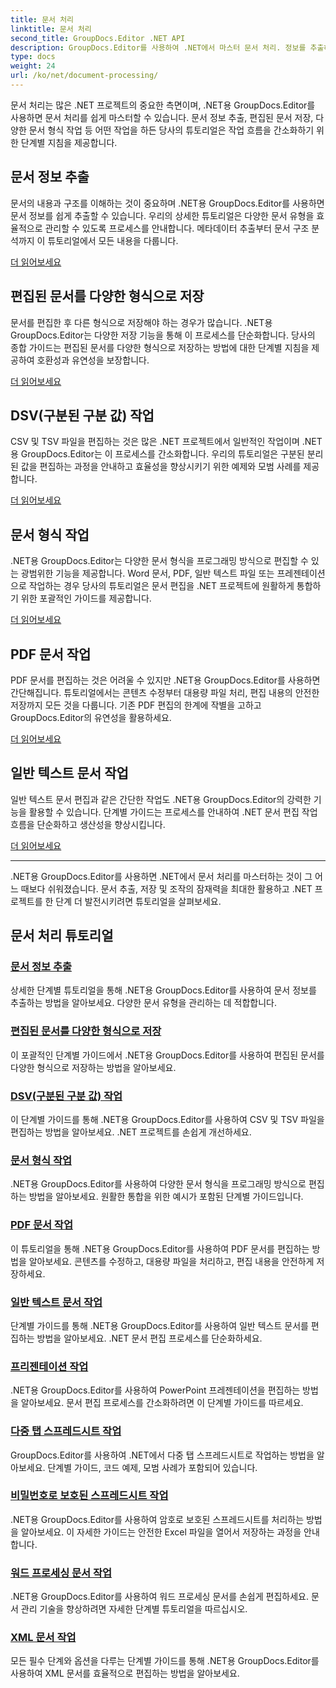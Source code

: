 ```yaml
---
title: 문서 처리
linktitle: 문서 처리
second_title: GroupDocs.Editor .NET API
description: GroupDocs.Editor를 사용하여 .NET에서 마스터 문서 처리. 정보를 추출하고, 다양한 형식으로 저장하고, 다양한 문서 유형으로 손쉽게 작업하는 방법을 알아보세요.
type: docs
weight: 24
url: /ko/net/document-processing/
---
```


문서 처리는 많은 .NET 프로젝트의 중요한 측면이며, .NET용 GroupDocs.Editor를 사용하면 문서 처리를 쉽게 마스터할 수 있습니다. 문서 정보 추출, 편집된 문서 저장, 다양한 문서 형식 작업 등 어떤 작업을 하든 당사의 튜토리얼은 작업 흐름을 간소화하기 위한 단계별 지침을 제공합니다.

## 문서 정보 추출

문서의 내용과 구조를 이해하는 것이 중요하며 .NET용 GroupDocs.Editor를 사용하면 문서 정보를 쉽게 추출할 수 있습니다. 우리의 상세한 튜토리얼은 다양한 문서 유형을 효율적으로 관리할 수 있도록 프로세스를 안내합니다. 메타데이터 추출부터 문서 구조 분석까지 이 튜토리얼에서 모든 내용을 다룹니다.

[더 읽어보세요](./extract-document-info/)

## 편집된 문서를 다양한 형식으로 저장

문서를 편집한 후 다른 형식으로 저장해야 하는 경우가 많습니다. .NET용 GroupDocs.Editor는 다양한 저장 기능을 통해 이 프로세스를 단순화합니다. 당사의 종합 가이드는 편집된 문서를 다양한 형식으로 저장하는 방법에 대한 단계별 지침을 제공하여 호환성과 유연성을 보장합니다.

[더 읽어보세요](./save-edited-document-various-formats/)

## DSV(구분된 구분 값) 작업

CSV 및 TSV 파일을 편집하는 것은 많은 .NET 프로젝트에서 일반적인 작업이며 .NET용 GroupDocs.Editor는 이 프로세스를 간소화합니다. 우리의 튜토리얼은 구분된 분리된 값을 편집하는 과정을 안내하고 효율성을 향상시키기 위한 예제와 모범 사례를 제공합니다.

[더 읽어보세요](./work-dsv/)

## 문서 형식 작업

.NET용 GroupDocs.Editor는 다양한 문서 형식을 프로그래밍 방식으로 편집할 수 있는 광범위한 기능을 제공합니다. Word 문서, PDF, 일반 텍스트 파일 또는 프레젠테이션으로 작업하는 경우 당사의 튜토리얼은 문서 편집을 .NET 프로젝트에 원활하게 통합하기 위한 포괄적인 가이드를 제공합니다.

[더 읽어보세요](./work-document-formats/)

## PDF 문서 작업

PDF 문서를 편집하는 것은 어려울 수 있지만 .NET용 GroupDocs.Editor를 사용하면 간단해집니다. 튜토리얼에서는 콘텐츠 수정부터 대용량 파일 처리, 편집 내용의 안전한 저장까지 모든 것을 다룹니다. 기존 PDF 편집의 한계에 작별을 고하고 GroupDocs.Editor의 유연성을 활용하세요.

[더 읽어보세요](./work-pdf-documents/)

## 일반 텍스트 문서 작업

일반 텍스트 문서 편집과 같은 간단한 작업도 .NET용 GroupDocs.Editor의 강력한 기능을 활용할 수 있습니다. 단계별 가이드는 프로세스를 안내하여 .NET 문서 편집 작업 흐름을 단순화하고 생산성을 향상시킵니다.

[더 읽어보세요](./work-plain-text-documents/)

---

.NET용 GroupDocs.Editor를 사용하면 .NET에서 문서 처리를 마스터하는 것이 그 어느 때보다 쉬워졌습니다. 문서 추출, 저장 및 조작의 잠재력을 최대한 활용하고 .NET 프로젝트를 한 단계 더 발전시키려면 튜토리얼을 살펴보세요.
## 문서 처리 튜토리얼
### [문서 정보 추출](./extract-document-info/)
상세한 단계별 튜토리얼을 통해 .NET용 GroupDocs.Editor를 사용하여 문서 정보를 추출하는 방법을 알아보세요. 다양한 문서 유형을 관리하는 데 적합합니다.
### [편집된 문서를 다양한 형식으로 저장](./save-edited-document-various-formats/)
이 포괄적인 단계별 가이드에서 .NET용 GroupDocs.Editor를 사용하여 편집된 문서를 다양한 형식으로 저장하는 방법을 알아보세요.
### [DSV(구분된 구분 값) 작업](./work-dsv/)
이 단계별 가이드를 통해 .NET용 GroupDocs.Editor를 사용하여 CSV 및 TSV 파일을 편집하는 방법을 알아보세요. .NET 프로젝트를 손쉽게 개선하세요.
### [문서 형식 작업](./work-document-formats/)
.NET용 GroupDocs.Editor를 사용하여 다양한 문서 형식을 프로그래밍 방식으로 편집하는 방법을 알아보세요. 원활한 통합을 위한 예시가 포함된 단계별 가이드입니다.
### [PDF 문서 작업](./work-pdf-documents/)
이 튜토리얼을 통해 .NET용 GroupDocs.Editor를 사용하여 PDF 문서를 편집하는 방법을 알아보세요. 콘텐츠를 수정하고, 대용량 파일을 처리하고, 편집 내용을 안전하게 저장하세요.
### [일반 텍스트 문서 작업](./work-plain-text-documents/)
단계별 가이드를 통해 .NET용 GroupDocs.Editor를 사용하여 일반 텍스트 문서를 편집하는 방법을 알아보세요. .NET 문서 편집 프로세스를 단순화하세요.
### [프리젠테이션 작업](./work-presentations/)
.NET용 GroupDocs.Editor를 사용하여 PowerPoint 프레젠테이션을 편집하는 방법을 알아보세요. 문서 편집 프로세스를 간소화하려면 이 단계별 가이드를 따르세요.
### [다중 탭 스프레드시트 작업](./work-multi-tab-spreadsheets/)
GroupDocs.Editor를 사용하여 .NET에서 다중 탭 스프레드시트로 작업하는 방법을 알아보세요. 단계별 가이드, 코드 예제, 모범 사례가 포함되어 있습니다.
### [비밀번호로 보호된 스프레드시트 작업](./work-password-protected-spreadsheets/)
.NET용 GroupDocs.Editor를 사용하여 암호로 보호된 스프레드시트를 처리하는 방법을 알아보세요. 이 자세한 가이드는 안전한 Excel 파일을 열어서 저장하는 과정을 안내합니다.
### [워드 프로세싱 문서 작업](./work-word-processing-documents/)
.NET용 GroupDocs.Editor를 사용하여 워드 프로세싱 문서를 손쉽게 편집하세요. 문서 관리 기술을 향상하려면 자세한 단계별 튜토리얼을 따르십시오.
### [XML 문서 작업](./work-xml-documents/)
모든 필수 단계와 옵션을 다루는 단계별 가이드를 통해 .NET용 GroupDocs.Editor를 사용하여 XML 문서를 효율적으로 편집하는 방법을 알아보세요.